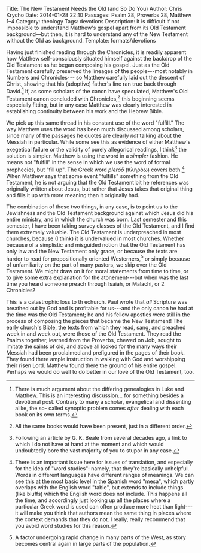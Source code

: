 Title: The New Testament Needs the Old (and So Do You)
Author: Chris Krycho
Date: 2014-01-28 22:10
Passages: Psalm 28, Proverbs 28, Matthew 1–4
Category: theology
Tags: devotions
Description: It is difficult if not impossible to understand Matthew's gospel apart from its Old Testament background—but then, it is hard to understand any of the New Testament without the Old as background.
Template: formats/devotions

Having just finished reading through the Chronicles, it is readily apparent how
Matthew self-consciously situated himself against the backdrop of the Old
Testament as he began composing his gospel. Just as the Old Testament carefully
preserved the lineages of the people---most notably in Numbers and Chronicles---
so Matthew carefully laid out the descent of Christ, showing that his (adoptive)
father's line ran true back through David.[^synoptic] If, as some scholars of
the canon have speculated, Matthew's Old Testament canon concluded with
Chronicles,[^canon] this beginning seems especially fitting, but in any case
Matthew was clearly interested in establishing continuity between his work and
the Hebrew Bible.

We pick up this same thread in his constant use of the word "fulfill." The way
Matthew uses the word has been much discussed among scholars, since many of the
passages he quotes are clearly *not* talking about the Messiah in particular.
While some see this as evidence of either Matthew's exegetical failure or the
validity of purely allegorical readings, I think[^Beale] the solution is
simpler. Matthew is using the word in a *simpler* fashion. He means not
"fulfill" in the sense in which we use the word of formal prophecies, but "fill
up". The Greek word *pleróō* (πληρόω) covers both.[^semantic-range] When Matthew
says that some event "fulfills" something from the Old Testament, he is not
arguing that the Old Testament bit he references was originally written about
Jesus, but rather that Jesus takes that original thing and fills it up with
*more* meaning than it originally had.

The combination of these two things, in any case, is to point us to the
Jewishness and the Old Testament background against which Jesus did his entire
ministry, and in which the church was born. Last semester and this semester, I
have been taking survey classes of the Old Testament, and I find them extremely
valuable. The Old Testament is underpreached in most churches, because (I think)
it is undervalued in most churches. Whether because of a simplistic and
misguided notion that the Old Testament has only law and the New Testament only
grace, or because the texts are harder to read for propositionally oriented
Westerners,[^proposition] or simply because of unfamiliarity on the part of many
pastors, we skip over the Old Testament. We might draw on it for moral
statements from time to time, or to give some extra explanation for the
atonement---but when was the last time you heard someone preach through Isaiah,
or Malachi, or 2 Chronicles?

This is a catastrophic loss to th echurch. Paul wrote that *all* Scripture was
breathed out by God and is profitable for us---and the only canon he had at the
time was the Old Testament; he and his fellow apostles were still in the process
of composing the pieces that became the New Testament! The early church's Bible,
the texts from which they read, sang, and preached week in and week out, were
those of the Old Testament. They read the Psalms together, learned from the
Proverbs, chewed on Job, sought to imitate the saints of old, and above all
looked for the many ways their Messiah had been proclaimed and prefigured in the
pages of their book. They found there ample instruction in walking with God and
worshipping their risen Lord. Matthew found there the ground of his entire
gospel. Perhaps we would do well to do better in our love of the Old Testament,
too.

[^synoptic]: There is much argument about the differing genealogies in Luke and
Matthew. This is an interesting discussion... for something besides a devotional
post. Contrary to many a scholar, evangelical and dissenting alike, the so-
called synoptic problem comes *after* dealing with each book on its own terms.

[^canon]: All the same books would have been present, just in a different order.

[^Beale]: Following an article by G. K. Beale from several decades ago, a link
to which I do not have at hand at the moment and which would undoubtedly bore
the vast majority of you to stupor in any case.

[^semantic-range]: There is an important issue here for issues of translation,
and especially for the idea of "word studies": namely, that they're basically
unhelpful. Words in different languages have different ranges of meanings. We
can see this at the most basic level in the Spanish word "mesa", which partly
overlaps with the English word "table", but extends to include things (like
bluffs) which the English word does not include. This happens all the time, and
accordingly just looking up all the places where a particular Greek word is used
can often produce more heat than light---it will make you think that authors
mean the same thing in places where the context demands that they do not. I
really, really recommend that you avoid word studies for this reason.

[^proposition]: A factor undergoing rapid change in many parts of the West, as
story becomes central again in large parts of the population.
